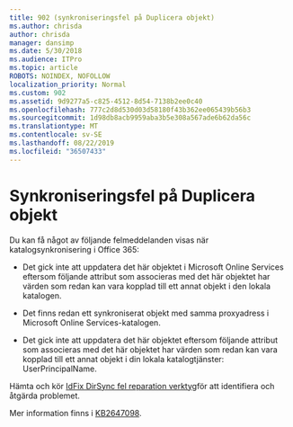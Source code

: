 ```yaml
---
title: 902 (synkroniseringsfel på Duplicera objekt)
ms.author: chrisda
author: chrisda
manager: dansimp
ms.date: 5/30/2018
ms.audience: ITPro
ms.topic: article
ROBOTS: NOINDEX, NOFOLLOW
localization_priority: Normal
ms.custom: 902
ms.assetid: 9d9277a5-c825-4512-8d54-7138b2ee0c40
ms.openlocfilehash: 777c2d8d530d03d58180f43b362ee065439b56b3
ms.sourcegitcommit: 1d98db8acb9959aba3b5e308a567ade6b62da56c
ms.translationtype: MT
ms.contentlocale: sv-SE
ms.lasthandoff: 08/22/2019
ms.locfileid: "36507433"
---
```

# <a name="sync-errors-due-to-duplicate-objects"></a>Synkroniseringsfel på Duplicera objekt

Du kan få något av följande felmeddelanden visas när katalogsynkronisering i Office 365:

- Det gick inte att uppdatera det här objektet i Microsoft Online Services eftersom följande attribut som associeras med det här objektet har värden som redan kan vara kopplad till ett annat objekt i den lokala katalogen.

- Det finns redan ett synkroniserat objekt med samma proxyadress i Microsoft Online Services-katalogen.

- Det gick inte att uppdatera det här objektet eftersom följande attribut som associeras med det här objektet har värden som redan kan vara kopplad till ett annat objekt i din lokala katalogtjänster: UserPrincipalName.

Hämta och kör [IdFix DirSync fel reparation verktyg](https://www.microsoft.com/download/details.aspx?id=36832)för att identifiera och åtgärda problemet.

Mer information finns i [KB2647098](https://support.microsoft.com/help/2647098/duplicate-or-invalid-attributes-prevent-directory-synchronization-in-o).
